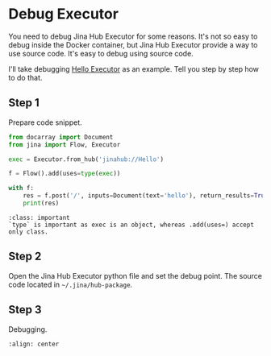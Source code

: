 # Debug Executor

You need to debug Jina Hub Executor for some reasons. It's not so easy to debug inside the Docker container, but Jina Hub Executor provide a way to use source code. It's easy to debug using source code. 

I'll take debugging [Hello Executor](https://hub.jina.ai/executor/9o9yjq1q) as an example. Tell you step by step how to do that. 

## Step 1

Prepare code snippet. 

```python
from docarray import Document
from jina import Flow, Executor

exec = Executor.from_hub('jinahub://Hello')

f = Flow().add(uses=type(exec))

with f:
    res = f.post('/', inputs=Document(text='hello'), return_results=True)
    print(res)
```

````{admonition} Important
:class: important
`type` is important as exec is an object, whereas .add(uses=) accept only class.
````

## Step 2

Open the Jina Hub Executor python file and set the debug point. The source code located in `~/.jina/hub-package`.

## Step 3

Debugging.

```{figure} screenshots/debug.gif
:align: center
```